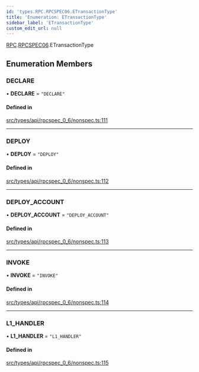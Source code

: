 ```yaml
---
id: 'types.RPC.RPCSPEC06.ETransactionType'
title: 'Enumeration: ETransactionType'
sidebar_label: 'ETransactionType'
custom_edit_url: null
---
```


[RPC](../namespaces/types.RPC.md).[RPCSPEC06](../namespaces/types.RPC.RPCSPEC06.md).ETransactionType

## Enumeration Members

### DECLARE

• **DECLARE** = `"DECLARE"`

#### Defined in

[src/types/api/rpcspec_0_6/nonspec.ts:111](https://github.com/starknet-io/starknet.js/blob/v6.11.0/src/types/api/rpcspec_0_6/nonspec.ts#L111)

---

### DEPLOY

• **DEPLOY** = `"DEPLOY"`

#### Defined in

[src/types/api/rpcspec_0_6/nonspec.ts:112](https://github.com/starknet-io/starknet.js/blob/v6.11.0/src/types/api/rpcspec_0_6/nonspec.ts#L112)

---

### DEPLOY_ACCOUNT

• **DEPLOY_ACCOUNT** = `"DEPLOY_ACCOUNT"`

#### Defined in

[src/types/api/rpcspec_0_6/nonspec.ts:113](https://github.com/starknet-io/starknet.js/blob/v6.11.0/src/types/api/rpcspec_0_6/nonspec.ts#L113)

---

### INVOKE

• **INVOKE** = `"INVOKE"`

#### Defined in

[src/types/api/rpcspec_0_6/nonspec.ts:114](https://github.com/starknet-io/starknet.js/blob/v6.11.0/src/types/api/rpcspec_0_6/nonspec.ts#L114)

---

### L1_HANDLER

• **L1_HANDLER** = `"L1_HANDLER"`

#### Defined in

[src/types/api/rpcspec_0_6/nonspec.ts:115](https://github.com/starknet-io/starknet.js/blob/v6.11.0/src/types/api/rpcspec_0_6/nonspec.ts#L115)

